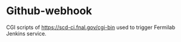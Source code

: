 # Github-webhook

CGI scripts of https://scd-ci.fnal.gov/cgi-bin used to trigger Fermilab Jenkins service.
